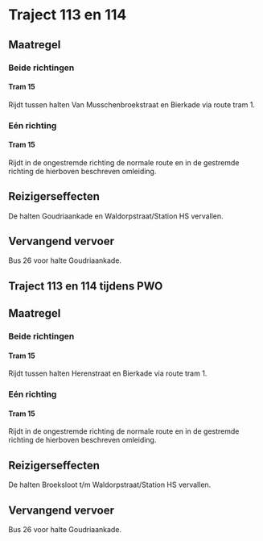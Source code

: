 # Traject 113 en 114
## Maatregel
### Beide richtingen

#### Tram 15
Rijdt tussen halten Van Musschenbroekstraat en Bierkade via route tram 1.

### Eén richting

#### Tram 15
Rijdt in de ongestremde richting de normale route en in de gestremde richting de hierboven beschreven omleiding.

## Reizigerseffecten
De halten Goudriaankade en Waldorpstraat/Station HS vervallen.

## Vervangend vervoer
Bus 26 voor halte Goudriaankade.

## Traject 113 en 114 tijdens PWO
## Maatregel
### Beide richtingen

#### Tram 15
Rijdt tussen halten Herenstraat en Bierkade via route tram 1.

### Eén richting

#### Tram 15
Rijdt in de ongestremde richting de normale route en in de gestremde richting de hierboven beschreven omleiding.

## Reizigerseffecten
De halten Broeksloot t/m Waldorpstraat/Station HS vervallen.

## Vervangend vervoer
Bus 26 voor halte Goudriaankade.
